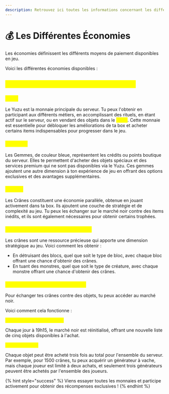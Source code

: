 ```yaml
---
description: Retrouvez ici toutes les informations concernant les différentes économies
---
```


# 💰 Les Différentes Économies

Les économies définissent les différents moyens de paiement disponibles en jeu.&#x20;

Voici les différentes économies disponibles :

## <mark style="color:yellow;">**Quelles sont les différentes économies ?**</mark>

### <mark style="color:yellow;">Y</mark><mark style="color:yellow;">**uzu**</mark>

Le Yuzu est la monnaie principale du serveur. Tu peux l'obtenir en participant aux différents métiers, en accomplissant des rituels, en étant actif sur le serveur, ou en vendant des objets dans le <mark style="color:yellow;">**`/shop`**</mark>. Cette monnaie est essentielle pour débloquer les améliorations de ta box et acheter certains items indispensables pour progresser dans le jeu.

### <mark style="color:yellow;">Gemmes</mark>

Les Gemmes, de couleur bleue, représentent les crédits ou points boutique du serveur. Elles te permettent d'acheter des objets spéciaux et des services premium qui ne sont pas disponibles via le Yuzu. Ces gemmes ajoutent une autre dimension à ton expérience de jeu en offrant des options exclusives et des avantages supplémentaires.

### <mark style="color:yellow;">Crânes</mark>

Les Crânes constituent une économie parallèle, obtenue en jouant activement dans ta box. Ils ajoutent une couche de stratégie et de complexité au jeu. Tu peux les échanger sur le marché noir contre des items inédits, et ils sont également nécessaires pour obtenir certains trophées.

### <mark style="color:yellow;">C</mark><mark style="color:yellow;">**’est quoi le système des crânes ?**</mark>

Les crânes sont une ressource précieuse qui apporte une dimension stratégique au jeu. Voici comment les obtenir :

* En détruisant des blocs, quel que soit le type de bloc, avec chaque bloc offrant une chance d'obtenir des crânes.
* En tuant des monstres, quel que soit le type de créature, avec chaque monstre offrant une chance d'obtenir des crânes.

### <mark style="color:yellow;">C</mark><mark style="color:yellow;">**omment échanger les crânes ?**</mark>

Pour échanger tes crânes contre des objets, tu peux accéder au marché noir.&#x20;

Voici comment cela fonctionne :

<mark style="color:yellow;">**Réinitialisation quotidienne**</mark>

Chaque jour à 19h15, le marché noir est réinitialisé, offrant une nouvelle liste de cinq objets disponibles à l'achat.

<mark style="color:yellow;">**Limites d'achat**</mark>

Chaque objet peut être acheté trois fois au total pour l'ensemble du serveur. Par exemple, pour 1500 crânes, tu peux acquérir un générateur à vache, mais chaque joueur est limité à deux achats, et seulement trois générateurs peuvent être achetés par l'ensemble des joueurs.

{% hint style="success" %}
Viens essayer toutes les monnaies et participe activement pour obtenir des récompenses exclusives !
{% endhint %}
